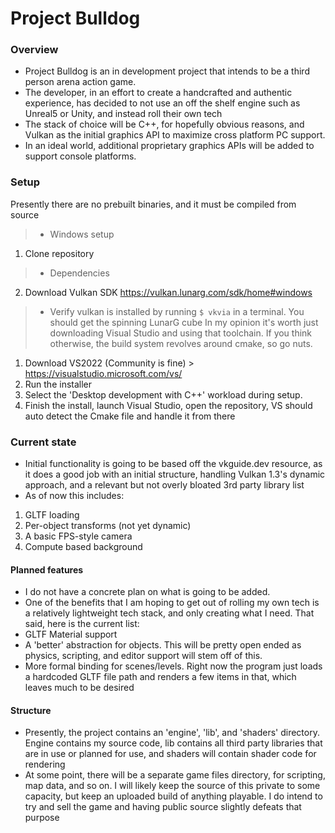 # Project Bulldog

### Overview
- Project Bulldog is an in development project that intends to be a third person arena action game.
- The developer, in an effort to create a handcrafted and authentic experience, has decided to not use an off the shelf engine such as Unreal5 or Unity, and instead roll their own tech
- The stack of choice will be C++, for hopefully obvious reasons, and Vulkan as the initial graphics API to maximize cross platform PC support.
- In an ideal world, additional proprietary graphics APIs will be added to support console platforms.

### Setup
Presently there are no prebuilt binaries, and it must be compiled from source
> - Windows setup
1. Clone repository
> - Dependencies
2. Download Vulkan SDK https://vulkan.lunarg.com/sdk/home#windows
> - Verify vulkan is installed by running ```$ vkvia``` in a terminal. You should get the spinning LunarG cube
In my opinion it's worth just downloading Visual Studio and using that toolchain. 
If you think otherwise, the build system revolves around cmake, so go nuts.
1. Download VS2022 (Community is fine) > https://visualstudio.microsoft.com/vs/
2. Run the installer
3. Select the 'Desktop development with C++' workload during setup. 
4. Finish the install, launch Visual Studio, open the repository, VS should auto detect the Cmake file and handle it from there

### Current state
- Initial functionality is going to be based off the vkguide.dev resource, as it does a good job with an initial structure, handling Vulkan 1.3's dynamic approach, and a relevant but not overly bloated 3rd party library list
- As of now this includes:
1. GLTF loading
2. Per-object transforms (not yet dynamic)
3. A basic FPS-style camera
4. Compute based background

#### Planned features
- I do not have a concrete plan on what is going to be added. 
- One of the benefits that I am hoping to get out of rolling my own tech is a relatively lightweight tech stack, and only creating what I need.
That said, here is the current list:
- GLTF Material support
- A 'better' abstraction for objects. This will be pretty open ended as physics, scripting, and editor support will stem off of this.
- More formal binding for scenes/levels. Right now the program just loads a hardcoded GLTF file path and renders a few items in that, which leaves much to be desired


#### Structure
- Presently, the project contains an 'engine', 'lib', and 'shaders' directory. Engine contains my source code, lib contains all third party libraries that are in use or planned for use, and shaders will contain shader code for rendering
- At some point, there will be a separate game files directory, for scripting, map data, and so on. I will likely keep the source of this private to some capacity, but keep an uploaded build of anything playable. I do intend to try and sell the game and having public source slightly defeats that purpose
 
